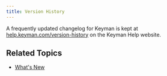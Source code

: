```yaml
---
title: Version History
---
```


A frequently updated changelog for Keyman is kept at
[help.keyman.com/version-history](https://help.keyman.com/version-history/) on the Keyman
Help website.

## Related Topics

- [What's New](whatsnew)

